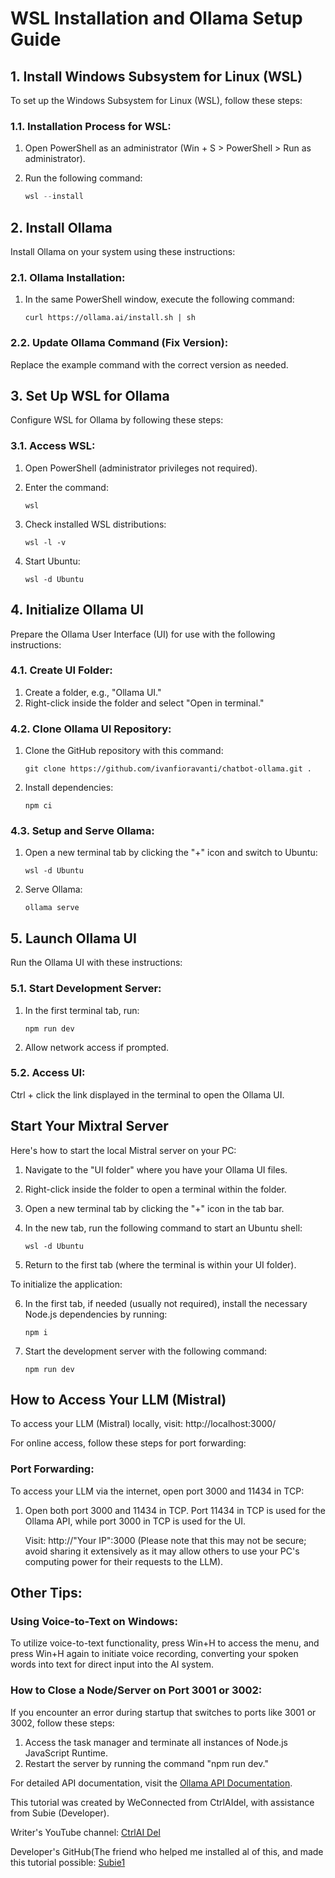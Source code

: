 # WSL Installation and Ollama Setup Guide

## 1. Install Windows Subsystem for Linux (WSL)

To set up the Windows Subsystem for Linux (WSL), follow these steps:

### 1.1. Installation Process for WSL:

1. Open PowerShell as an administrator (Win + S > PowerShell > Run as administrator).
2. Run the following command:
   
   ```powershell
   wsl --install
   ```

## 2. Install Ollama

Install Ollama on your system using these instructions:

### 2.1. Ollama Installation:

1. In the same PowerShell window, execute the following command:

   ```shell
   curl https://ollama.ai/install.sh | sh
   ```

### 2.2. Update Ollama Command (Fix Version):

Replace the example command with the correct version as needed.

## 3. Set Up WSL for Ollama

Configure WSL for Ollama by following these steps:

### 3.1. Access WSL:

1. Open PowerShell (administrator privileges not required).
2. Enter the command:

   ```shell
   wsl
   ```

3. Check installed WSL distributions:

   ```shell
   wsl -l -v
   ```

4. Start Ubuntu:

   ```shell
   wsl -d Ubuntu
   ```

## 4. Initialize Ollama UI

Prepare the Ollama User Interface (UI) for use with the following instructions:

### 4.1. Create UI Folder:

1. Create a folder, e.g., "Ollama UI."
2. Right-click inside the folder and select "Open in terminal."

### 4.2. Clone Ollama UI Repository:

1. Clone the GitHub repository with this command:

   ```shell
   git clone https://github.com/ivanfioravanti/chatbot-ollama.git .
   ```

2. Install dependencies:

   ```shell
   npm ci
   ```

### 4.3. Setup and Serve Ollama:

1. Open a new terminal tab by clicking the "+" icon and switch to Ubuntu:

   ```shell
   wsl -d Ubuntu
   ```

2. Serve Ollama:

   ```shell
   ollama serve
   ```

## 5. Launch Ollama UI

Run the Ollama UI with these instructions:

### 5.1. Start Development Server:

1. In the first terminal tab, run:

   ```shell
   npm run dev
   ```

2. Allow network access if prompted.

### 5.2. Access UI:

Ctrl + click the link displayed in the terminal to open the Ollama UI.

## Start Your Mixtral Server

Here's how to start the local Mistral server on your PC:

1. Navigate to the "UI folder" where you have your Ollama UI files.
2. Right-click inside the folder to open a terminal within the folder.
3. Open a new terminal tab by clicking the "+" icon in the tab bar.
4. In the new tab, run the following command to start an Ubuntu shell:

   ```
   wsl -d Ubuntu
   ```

5. Return to the first tab (where the terminal is within your UI folder).

To initialize the application:

6. In the first tab, if needed (usually not required), install the necessary Node.js dependencies by running:

   ```
   npm i
   ```

7. Start the development server with the following command:

   ```
   npm run dev
   ```

## How to Access Your LLM (Mistral)

To access your LLM (Mistral) locally, visit: http://localhost:3000/

For online access, follow these steps for port forwarding:

### Port Forwarding:

To access your LLM via the internet, open port 3000 and 11434 in TCP:

1. Open both port 3000 and 11434 in TCP. Port 11434 in TCP is used for the Ollama API, while port 3000 in TCP is used for the UI.
   
   Visit: http://"Your IP":3000 (Please note that this may not be secure; avoid sharing it extensively as it may allow others to use your PC's computing power for their requests to the LLM).

## Other Tips:

### Using Voice-to-Text on Windows:

To utilize voice-to-text functionality, press Win+H to access the menu, and press Win+H again to initiate voice recording, converting your spoken words into text for direct input into the AI system.

### How to Close a Node/Server on Port 3001 or 3002:

If you encounter an error during startup that switches to ports like 3001 or 3002, follow these steps:

1. Access the task manager and terminate all instances of Node.js JavaScript Runtime.
2. Restart the server by running the command "npm run dev."

For detailed API documentation, visit the [Ollama API Documentation](https://github.com/ollama/ollama/blob/main/docs/api.md).

This tutorial was created by WeConnected from CtrlAIdel, with assistance from Subie (Developer).

Writer's YouTube channel: [CtrlAI Del](https://www.youtube.com/@ctrl_ai_del)

Developer's GitHub(The friend who helped me installed al of this, and made this tutorial possible: [Subie1](https://github.com/Subie1)
